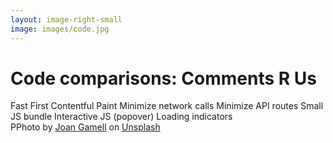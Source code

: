 ```yaml
---
layout: image-right-small
image: images/code.jpg
---
```


<h1 class="h1-xs">Code comparisons: Comments <span class="[display:inline-block] [transform:rotateY(180deg)]">R</span> Us</h1>

<div class="grid grid-cols-1 grid-rows-7 h-full mt-8">
<v-clicks>
    <IconBullet icon="icons/orange/timer.svg">
        Fast First Contentful Paint
    </IconBullet>
    <IconBullet icon="icons/orange/arrow-up-down.svg">
        Minimize network calls
    </IconBullet>
    <IconBullet icon="icons/orange/file-json.svg">
        Minimize API routes
    </IconBullet>
    <IconBullet icon="icons/orange/briefcase.svg">
        Small JS bundle
    </IconBullet>
    <IconBullet icon="icons/orange/square-mouse-pointer.svg">
        Interactive JS (popover)
    </IconBullet>
    <IconBullet icon="icons/orange/loader.svg">
        Loading indicators
    </IconBullet>
</v-clicks>
</div>

<Caption>PPhoto by <a href="https://unsplash.com/@gamell?utm_content=creditCopyText&utm_medium=referral&utm_source=unsplash">Joan Gamell</a> on <a href="https://unsplash.com/photos/black-flat-screen-computer-monitor-ZS67i1HLllo?utm_content=creditCopyText&utm_medium=referral&utm_source=unsplash">Unsplash</a>
  </Caption>